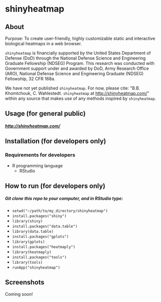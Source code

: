 # shinyheatmap

## About
Purpose: To create user-friendly, highly customizable static and interactive biological heatmaps in a web browser.

`shinyheatmap` is financially supported by the United States Department of Defense (DoD) through the National Defense Science and Engineering Graduate Fellowship (NDSEG) Program. This research was conducted with Government support under and awarded by DoD, Army Research Office (ARO), National Defense Science and Engineering Graduate (NDSEG) Fellowship, 32 CFR 168a.

We have not yet published `shinyheatmap`.  For now, please cite: "B.B. Khomtchouk, C. Wahlestedt.  `shinyheatmap` at http://shinyheatmap.com/" within any source that makes use of any methods inspired by `shinyheatmap`. 

## Usage (for general public)

##### http://shinyheatmap.com/

## Installation (for developers only)

### Requirements for developers

* R programming language
  * RStudio

## How to run (for developers only)

##### Git clone this repo to your computer, and in RStudio type:
* `setwd("~/path/to/my_directory/shinyheatmap")`
* `install.packages("shiny")`
* `library(shiny)`
* `install.packages("data.table")`
* `library(data.table)`
* `install.packages("gplots")`
* `library(gplots)`
* `install.packages("heatmaply")`
* `library(heatmaply)`
* `install.packages("tools")`
* `library(tools)`
* `runApp("shinyheatmap")`

## Screenshots

Coming soon!
